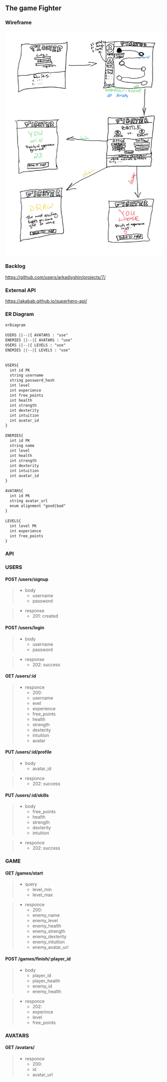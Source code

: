 ## The game Fighter 

### Wireframe

![wireframe](./planning/wireframe.png)

### Backlog
https://github.com/users/arkadiyshin/projects/7/

### External API 

https://akabab.github.io/superhero-api/

### ER Diagram

```mermaid
erDiagram

USERS ||--|{ AVATARS : "use"
ENEMIES ||--|{ AVATARS : "use"
USERS ||--|{ LEVELS : "use"
ENEMIES ||--|{ LEVELS : "use"


USERS{
  int id PK
  string username
  string password_hash
  int level
  int experience
  int free_points
  int health
  int strength
  int dexterity
  int intuition
  int avatar_id
}

ENEMIES{
  int id PK
  string name
  int level
  int health
  int strength
  int dexterity
  int intuition
  int avatar_id
}

AVATARS{
  int id PK
  string avatar_url
  enum alignment "good|bad"
}

LEVELS{
  int level PK
  int experience
  int free_points
}

```

### API 

### USERS

#### POST /users/signup
> - body
>   - username
>   - password

> - response
>   - 201: created
  
  
#### POST /users/login
> - body
>   - username
>   - password

> - response
>   - 202: success


#### GET /users/:id
> - responce 
>   - 200:
>   - username
>   -  evel
>   - experience
>   - free_points
>   - health
>   - strength
>   - dexterity
>   - intuition  
>   - avatar


#### PUT /users/:id/profile
> - body
>   - avatar_id

> - responce
>   - 202: success
>   

#### PUT /users/:id/skills
> - body
>   - free_points
>   - health
>   - strength
>   - dexterity
>   - intuition
  
> - responce
>   - 202: success


### GAME

#### GET /games/start
> - query
>   - level_min
>   - level_max

> - responce
>   - 200:
>   - enemy_name
>   - enemy_level
>   - enemy_health
>   - enemy_strength
>   - enemy_dexterity
>   - enemy_intuition
>   - enemy_avatar_url
>   

#### POST /games/finish/:player_id
> - body
>   - player_id
>   - player_health
>   - enemy_id
>   - enemy_health

> - responce
>   - 202:
>   - experince
>   - level
>   - free_points


### AVATARS

#### GET /avatars/
> - responce 
>   - 200:
>   - id
>   - avatar_url
